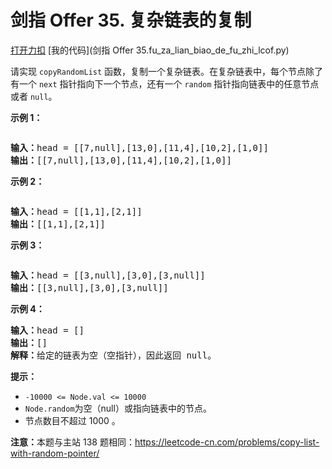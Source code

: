 # 剑指 Offer 35. 复杂链表的复制

[打开力扣](https://leetcode.cn/problems/fu-za-lian-biao-de-fu-zhi-lcof) [我的代码](剑指 Offer 35.fu_za_lian_biao_de_fu_zhi_lcof.py)

请实现 <code>copyRandomList</code> 函数，复制一个复杂链表。在复杂链表中，每个节点除了有一个 <code>next</code> 指针指向下一个节点，还有一个 <code>random</code> 指针指向链表中的任意节点或者 <code>null</code>。



<strong>示例 1：</strong>

<img alt="" src="https://assets.leetcode-cn.com/aliyun-lc-upload/uploads/2020/01/09/e1.png">

<pre><strong>输入：</strong>head = [[7,null],[13,0],[11,4],[10,2],[1,0]]
<strong>输出：</strong>[[7,null],[13,0],[11,4],[10,2],[1,0]]
</pre>

<strong>示例 2：</strong>

<img alt="" src="https://assets.leetcode-cn.com/aliyun-lc-upload/uploads/2020/01/09/e2.png">

<pre><strong>输入：</strong>head = [[1,1],[2,1]]
<strong>输出：</strong>[[1,1],[2,1]]
</pre>

<strong>示例 3：</strong>

<strong><img alt="" src="https://assets.leetcode-cn.com/aliyun-lc-upload/uploads/2020/01/09/e3.png"></strong>

<pre><strong>输入：</strong>head = [[3,null],[3,0],[3,null]]
<strong>输出：</strong>[[3,null],[3,0],[3,null]]
</pre>

<strong>示例 4：</strong>

<pre><strong>输入：</strong>head = []
<strong>输出：</strong>[]
<strong>解释：</strong>给定的链表为空（空指针），因此返回 null。
</pre>



<strong>提示：</strong>

<ul>
	<li><code>-10000 <= Node.val <= 10000</code></li>
	<li><code>Node.random</code>为空（null）或指向链表中的节点。</li>
	<li>节点数目不超过 1000 。</li>
</ul>



<strong>注意：</strong>本题与主站 138 题相同：<a href="https://leetcode-cn.com/problems/copy-list-with-random-pointer/">https://leetcode-cn.com/problems/copy-list-with-random-pointer/</a>
